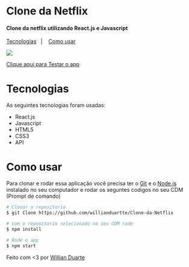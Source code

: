 # Clone da Netflix

<h4>Clone da netflix utilizando React.js e Javascript</h4>

<p>
    <a href="#Tecnologias">Tecnologias</a>&nbsp;&nbsp;&nbsp;|&nbsp;&nbsp;&nbsp;
    <a href="#information_source-how-to-use">Como usar</a>&nbsp;&nbsp;&nbsp;&nbsp;&nbsp;&nbsp;
</p>

<img src='./public/Netflix-Clone.gif'>

<p>
    <a href="https://clone-da-netflix.vercel.app/" target="_blank">Clique aqui para Testar o app</a>
</p>

# Tecnologias
As seguintes tecnologias foram usadas:

- React.js
- Javascript
- HTML5
- CSS3
- API

# Como usar
Para clonar e rodar essa aplicação você precisa ter o [Git](https://git-scm.com/) e o [Node.js](https://nodejs.org/en/) instalado no seu computador e rodar os seguntes codigos no seu CDM (Prompt de comando)

```bash
# Clonar o repositorio
$ git Clone https://github.com/willianduartte/Clone-da-Netflix

# com o repositorio selecionado no seu CDM rode
$ npm install

# Rode o app
$ npm start
```

Feito com <3 por [Willian Duarte](https://www.linkedin.com/in/willian-duarte-de-souza-4321a6230/)